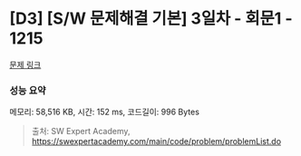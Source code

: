 # [D3] [S/W 문제해결 기본] 3일차 - 회문1 - 1215 

[문제 링크](https://swexpertacademy.com/main/code/problem/problemDetail.do?contestProbId=AV14QpAaAAwCFAYi) 

### 성능 요약

메모리: 58,516 KB, 시간: 152 ms, 코드길이: 996 Bytes



> 출처: SW Expert Academy, https://swexpertacademy.com/main/code/problem/problemList.do